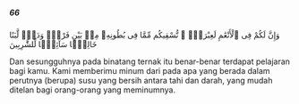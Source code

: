 ##### 66

<span class="ayah">وَإِنَّ لَكُمْ فِى ٱلْأَنْعَٰمِ لَعِبْرَةًۭ ۖ نُّسْقِيكُم مِّمَّا فِى بُطُونِهِۦ مِنۢ بَيْنِ فَرْثٍۢ وَدَمٍۢ لَّبَنًا خَالِصًۭا سَآئِغًۭا لِّلشَّٰرِبِينَ</span>

<span class="ayah_translation">Dan sesungguhnya pada binatang ternak itu benar-benar terdapat pelajaran bagi kamu. Kami memberimu minum dari pada apa yang berada dalam perutnya (berupa) susu yang bersih antara tahi dan darah, yang mudah ditelan bagi orang-orang yang meminumnya.</span>
